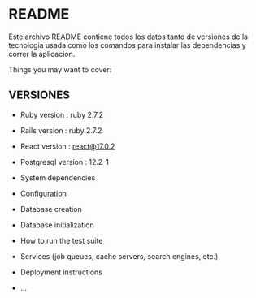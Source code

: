 # README

Este archivo README contiene todos los datos tanto de versiones de la tecnologia usada como los comandos para instalar las dependencias y correr la aplicacion.

Things you may want to cover:

## VERSIONES

* Ruby version : ruby 2.7.2
* Rails version : ruby 2.7.2
* React version : react@17.0.2
* Postgresql version : 12.2-1

* System dependencies

* Configuration

* Database creation

* Database initialization

* How to run the test suite

* Services (job queues, cache servers, search engines, etc.)

* Deployment instructions

* ...
